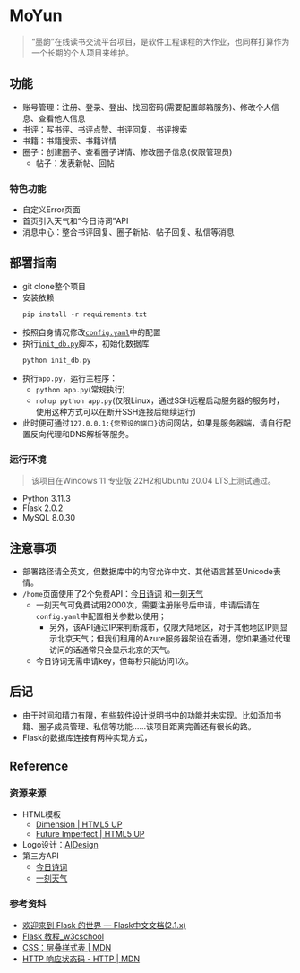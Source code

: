 # MoYun

> “墨韵”在线读书交流平台项目，是软件工程课程的大作业，也同样打算作为一个长期的个人项目来维护。

## 功能

* 账号管理：注册、登录、登出、找回密码(需要配置邮箱服务)、修改个人信息、查看他人信息
* 书评：写书评、书评点赞、书评回复、书评搜索
* 书籍：书籍搜索、书籍详情
* 圈子：创建圈子、查看圈子详情、修改圈子信息(仅限管理员)
  * 帖子：发表新帖、回帖

### 特色功能

* 自定义Error页面
* 首页引入天气和“今日诗词”API
* 消息中心：整合书评回复、圈子新帖、帖子回复、私信等消息

## 部署指南

* git clone整个项目
* 安装依赖
  ```shell
  pip install -r requirements.txt
  ```
* 按照自身情况修改[`config.yaml`](/config.yaml)中的配置
* 执行[`init_db.py`](/init_db.py)脚本，初始化数据库
  ```shell
  python init_db.py
  ```
* 执行`app.py`，运行主程序：
  * `python app.py`(常规执行)
  * `nohup python app.py`(仅限Linux，通过SSH远程启动服务器的服务时，使用这种方式可以在断开SSH连接后继续运行)
* 此时便可通过`127.0.0.1:{您预设的端口}`访问网站，如果是服务器端，请自行配置反向代理和DNS解析等服务。

### 运行环境

> 该项目在Windows 11 专业版 22H2和Ubuntu 20.04 LTS上测试通过。

* Python 3.11.3
* Flask 2.0.2
* MySQL 8.0.30

## 注意事项

* 部署路径请全英文，但数据库中的内容允许中文、其他语言甚至Unicode表情。
* `/home`页面使用了2个免费API：[今日诗词](https://www.jinrishici.com/)
  和[一刻天气](https://tianqiapi.com/index/doc?version=v61)
  * 一刻天气可免费试用2000次，需要注册账号后申请，申请后请在`config.yaml`中配置相关参数以使用；
    * 另外，该API通过IP来判断城市，仅限大陆地区，对于其他地区IP则显示北京天气；但我们租用的Azure服务器架设在香港，您如果通过代理访问的话通常只会显示北京的天气。
  * 今日诗词无需申请key，但每秒只能访问1次。

## 后记

* 由于时间和精力有限，有些软件设计说明书中的功能并未实现。比如添加书籍、圈子成员管理、私信等功能......该项目距离完善还有很长的路。
* Flask的数据库连接有两种实现方式，

## Reference

### 资源来源

* HTML模板
  * [Dimension | HTML5 UP](https://html5up.net/dimension)
  * [Future Imperfect | HTML5 UP](https://html5up.net/future-imperfect)
* Logo设计：[AIDesign](https://ailogo.qq.com/guide/brandname)
* 第三方API
  * [今日诗词](https://www.jinrishici.com/)
  * [一刻天气](https://tianqiapi.com/index/doc?version=v61)

### 参考资料

* [欢迎来到 Flask 的世界 — Flask中文文档(2.1.x)](https://dormousehole.readthedocs.io/en/latest/index.html)
* [Flask 教程_w3cschool](https://www.w3cschool.cn/flask/)
* [CSS：层叠样式表 | MDN](https://developer.mozilla.org/zh-CN/docs/Web/CSS)
* [HTTP 响应状态码 - HTTP | MDN](https://developer.mozilla.org/zh-CN/docs/Web/HTTP/Status)